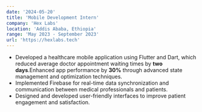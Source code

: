 ```yaml
---
date: '2024-05-20'
title: 'Mobile Development Intern'
company: 'Hex Labs'
location: 'Addis Ababa, Ethiopia'
range: 'May 2023 - September 2023'
url: 'https://hexlabs.tech'
---
```


- Developed a healthcare mobile application using Flutter and Dart, which reduced average doctor appointment waiting times by <strong>two days</strong>.Enhanced app performance by <strong>30%</strong> through advanced state management and optimization techniques.
- Implemented Firebase for real-time data synchronization and communication between medical professionals and patients.
- Designed and developed user-friendly interfaces to improve patient engagement and satisfaction.
